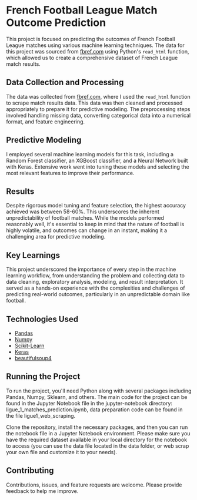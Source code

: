 # French Football League Match Outcome Prediction

This project is focused on predicting the outcomes of French Football League matches using various machine learning techniques. The data for this project was sourced from [fbref.com](https://fbref.com) using Python's `read_html` function, which allowed us to create a comprehensive dataset of French League match results.

## Data Collection and Processing

The data was collected from [fbref.com](https://fbref.com), where I used the `read_html` function to scrape match results data. This data was then cleaned and processed appropriately to prepare it for predictive modeling. The preprocessing steps involved handling missing data, converting categorical data into a numerical format, and feature engineering.

## Predictive Modeling

I employed several machine learning models for this task, including a Random Forest classifier, an XGBoost classifier, and a Neural Network built with Keras. Extensive work went into tuning these models and selecting the most relevant features to improve their performance.

## Results

Despite rigorous model tuning and feature selection, the highest accuracy achieved was between 58-60%. This underscores the inherent unpredictability of football matches. While the models performed reasonably well, it's essential to keep in mind that the nature of football is highly volatile, and outcomes can change in an instant, making it a challenging area for predictive modeling.

## Key Learnings

This project underscored the importance of every step in the machine learning workflow, from understanding the problem and collecting data to data cleaning, exploratory analysis, modeling, and result interpretation. It served as a hands-on experience with the complexities and challenges of predicting real-world outcomes, particularly in an unpredictable domain like football.

## Technologies Used

* [Pandas](https://pandas.pydata.org/)
* [Numpy](https://numpy.org/)
* [Scikit-Learn](https://scikit-learn.org/stable/)
* [Keras](https://keras.io/)
* [beautifulsoup4](https://pypi.org/project/beautifulsoup4/)


## Running the Project
To run the project, you'll need Python along with several packages including Pandas, Numpy, Sklearn, and others. The main code for the project can be found in the Jupyter Notebook file in the jupyter-notebook directory: ligue_1_matches_prediction.ipynb, data preparation code can be found in the file ligue1_web_scraping.

Clone the repository, install the necessary packages, and then you can run the notebook file in a Jupyter Notebook environment. Please make sure you have the required dataset available in your local directory for the notebook to access (you can use the data file located in the data folder, or web scrap your own file and customize it to your needs).


## Contributing

Contributions, issues, and feature requests are welcome. Please provide feedback to help me improve.
